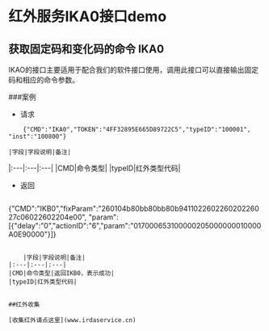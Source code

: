 # 红外服务IKA0接口demo

## 获取固定码和变化码的命令 IKA0

IKAO的接口主要适用于配合我们的软件接口使用，调用此接口可以直接输出固定码和相应的命令参数。 

###案例
* 请求
```
   	{"CMD":"IKA0","TOKEN":"4FF32895E665D89722C5","typeID":"100001", "inst":"100800"}
```

	|字段|字段说明|备注|
|:---|:---|:---|
|CMD|命令类型|
|typeID|红外类型代码|


* 返回

	```
{"CMD":"IKB0","fixParam":"260104b80bb80bb80b941102260226020226027c06022602204e00",
"param":[{"delay":"0","actionID":"6","param":"017000653100000205000000010000A0E90000"}]}
```

	|字段|字段说明|备注|
|:---|:---|:---|
|CMD|命令类型|返回IKB0，表示成功|
|typeID|红外类型代码|


##红外收集

[收集红外请点这里](www.irdaservice.cn)
